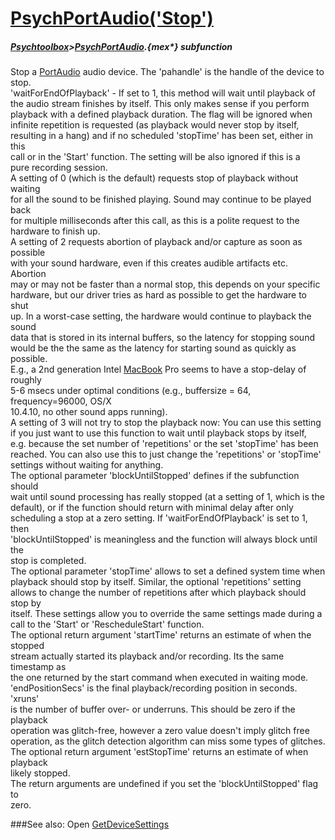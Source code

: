 # [PsychPortAudio('Stop')](PsychPortAudio-Stop) 
##### [Psychtoolbox](Psychtoolbox)>[PsychPortAudio](PsychPortAudio).{mex*} subfunction


Stop a [PortAudio](PortAudio) audio device. The 'pahandle' is the handle of the device to  
stop.  
'waitForEndOfPlayback' - If set to 1, this method will wait until playback of  
the audio stream finishes by itself. This only makes sense if you perform  
playback with a defined playback duration. The flag will be ignored when  
infinite repetition is requested (as playback would never stop by itself,  
resulting in a hang) and if no scheduled 'stopTime' has been set, either in this  
call or in the 'Start' function. The setting will be also ignored if this is a  
pure recording session.  
A setting of 0 (which is the default) requests stop of playback without waiting  
for all the sound to be finished playing. Sound may continue to be played back  
for multiple milliseconds after this call, as this is a polite request to the  
hardware to finish up.  
A setting of 2 requests abortion of playback and/or capture as soon as possible  
with your sound hardware, even if this creates audible artifacts etc. Abortion  
may or may not be faster than a normal stop, this depends on your specific  
hardware, but our driver tries as hard as possible to get the hardware to shut  
up. In a worst-case setting, the hardware would continue to playback the sound  
data that is stored in its internal buffers, so the latency for stopping sound  
would be the the same as the latency for starting sound as quickly as possible.  
E.g., a 2nd generation Intel [MacBook](MacBook) Pro seems to have a stop-delay of roughly  
5-6 msecs under optimal conditions (e.g., buffersize = 64, frequency=96000, OS/X  
10.4.10, no other sound apps running).  
A setting of 3 will not try to stop the playback now: You can use this setting  
if you just want to use this function to wait until playback stops by itself,  
e.g. because the set number of 'repetitions' or the set 'stopTime' has been  
reached. You can also use this to just change the 'repetitions' or 'stopTime'  
settings without waiting for anything.  
The optional parameter 'blockUntilStopped' defines if the subfunction should  
wait until sound processing has really stopped (at a setting of 1, which is the  
default), or if the function should return with minimal delay after only  
scheduling a stop at a zero setting. If 'waitForEndOfPlayback' is set to 1, then  
'blockUntilStopped' is meaningless and the function will always block until the  
stop is completed.  
The optional parameter 'stopTime' allows to set a defined system time when  
playback should stop by itself. Similar, the optional 'repetitions' setting  
allows to change the number of repetitions after which playback should stop by  
itself. These settings allow you to override the same settings made during a  
call to the 'Start' or 'RescheduleStart' function.  
The optional return argument 'startTime' returns an estimate of when the stopped  
stream actually started its playback and/or recording. Its the same timestamp as  
the one returned by the start command when executed in waiting mode.  
'endPositionSecs' is the final playback/recording position in seconds. 'xruns'  
is the number of buffer over- or underruns. This should be zero if the playback  
operation was glitch-free, however a zero value doesn't imply glitch free  
operation, as the glitch detection algorithm can miss some types of glitches.  
The optional return argument 'estStopTime' returns an estimate of when playback  
likely stopped.  
The return arguments are undefined if you set the 'blockUntilStopped' flag to  
zero.  
  


###See also:
Open [GetDeviceSettings](PsychPortAudio-GetDeviceSettings) 
